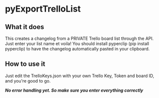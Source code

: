 # pyExportTrelloList

## What it does
This creates a changelog from a PRIVATE Trello board list through the API. Just enter your list name et voila!
You should install pyperclip (pip install pyperclip) to have the changelog automatically pasted in your clipboard.

## How to use it
Just edit the TrelloKeys.json with your own Trello Key, Token and board ID, and you're good to go.


***No error handling yet. So make sure you enter everything correctly***
